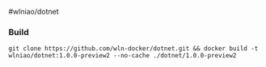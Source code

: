 ﻿#wlniao/dotnet

### Build
```
git clone https://github.com/wln-docker/dotnet.git && docker build -t wlniao/dotnet:1.0.0-preview2 --no-cache ./dotnet/1.0.0-preview2
```